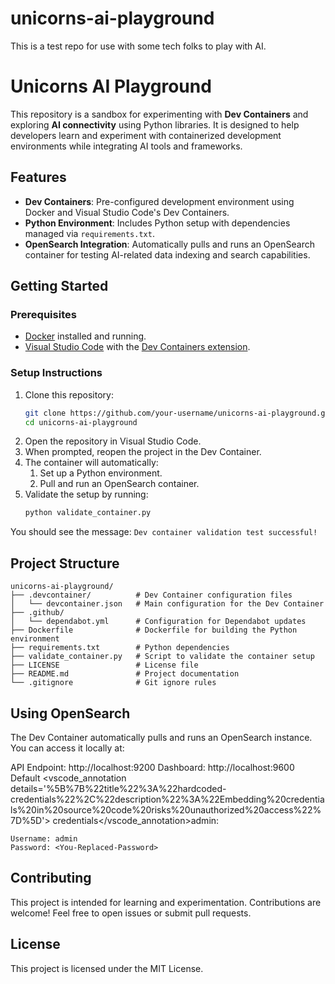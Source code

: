# unicorns-ai-playground
This is a test repo for use with some tech folks to play with AI.

# Unicorns AI Playground

This repository is a sandbox for experimenting with **Dev Containers** and exploring **AI connectivity** using Python libraries. It is designed to help developers learn and experiment with containerized development environments while integrating AI tools and frameworks.

## Features

- **Dev Containers**: Pre-configured development environment using Docker and Visual Studio Code's Dev Containers.
- **Python Environment**: Includes Python setup with dependencies managed via `requirements.txt`.
- **OpenSearch Integration**: Automatically pulls and runs an OpenSearch container for testing AI-related data indexing and search capabilities.

## Getting Started

### Prerequisites

- [Docker](https://www.docker.com/) installed and running.
- [Visual Studio Code](https://code.visualstudio.com/) with the [Dev Containers extension](https://marketplace.visualstudio.com/items?itemName=ms-vscode-remote.remote-containers).

### Setup Instructions

1. Clone this repository:
   ```bash
   git clone https://github.com/your-username/unicorns-ai-playground.git
   cd unicorns-ai-playground
1. Open the repository in Visual Studio Code.
1. When prompted, reopen the project in the Dev Container.
1. The container will automatically:
    1. Set up a Python environment.
    1. Pull and run an OpenSearch container.
1. Validate the setup by running:
    ```bash
    python validate_container.py
You should see the message: `Dev container validation test successful!`

## Project Structure
```
unicorns-ai-playground/
├── .devcontainer/          # Dev Container configuration files
│   └── devcontainer.json   # Main configuration for the Dev Container
├── .github/
│   └── dependabot.yml      # Configuration for Dependabot updates
├── Dockerfile              # Dockerfile for building the Python environment
├── requirements.txt        # Python dependencies
├── validate_container.py   # Script to validate the container setup
├── LICENSE                 # License file
├── README.md               # Project documentation
└── .gitignore              # Git ignore rules
```

## Using OpenSearch
The Dev Container automatically pulls and runs an OpenSearch instance. You can access it locally at:

API Endpoint: http://localhost:9200
Dashboard: http://localhost:9600
Default <vscode_annotation details='%5B%7B%22title%22%3A%22hardcoded-credentials%22%2C%22description%22%3A%22Embedding%20credentials%20in%20source%20code%20risks%20unauthorized%20access%22%7D%5D'> credentials</vscode_annotation>admin:
```
Username: admin
Password: <You-Replaced-Password>
```

## Contributing
This project is intended for learning and experimentation. Contributions are welcome! Feel free to open issues or submit pull requests.

## License
This project is licensed under the MIT License.